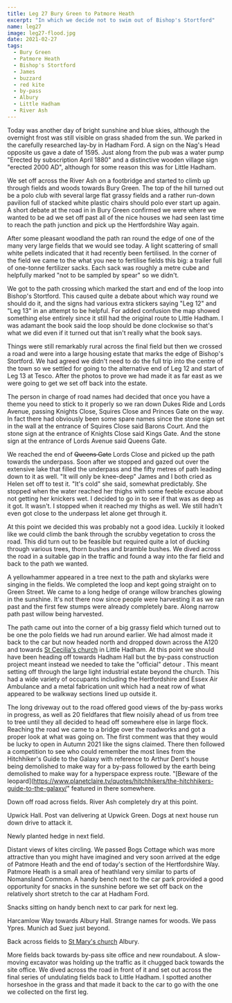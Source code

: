 ```yaml
---
title: Leg 27 Bury Green to Patmore Heath
excerpt: "In which we decide not to swim out of Bishop's Stortford"
name: leg27
image: leg27-flood.jpg
date: 2021-02-27
tags:
  - Bury Green
  - Patmore Heath
  - Bishop's Stortford
  - James
  - buzzard
  - red kite
  - by-pass
  - Albury
  - Little Hadham
  - River Ash
---
```


Today was another day of bright sunshine and blue skies, although the overnight frost was still visible on grass shaded from the sun. We parked in the carefully researched lay-by in Hadham Ford. A sign on the Nag's Head opposite us gave a date of 1595. Just along from the pub was a water pump "Erected by subscription April 1880" and a distinctive wooden village sign "erected 2000 AD", although for some reason this was for Little Hadham.

We set off across the River Ash on a footbridge and started to climb up through fields and woods towards Bury Green. The top of the hill turned out be a polo club with several large flat grassy fields and a rather run-down pavilion full of stacked white plastic chairs should polo ever start up again. A short debate at the road in in Bury Green confirmed we were where we wanted to be ad we set off past all of the nice houses we had seen last time to reach the path junction and pick up the Hertfordshire Way again.

After some pleasant woodland the path ran round the edge of one of the many very large fields that we would see today. A light scattering of small white pellets indicated that it had recently been fertilised. In the corner of the field we came to the what you nee to fertilise fields this big: a trailer full of one-tonne fertilizer sacks. Each sack was roughly a metre cube and helpfully marked "not to be sampled by spear" so we didn't.

We got to the path crossing which marked the start and end of the loop into Bishop's Stortford. This caused quite a debate about which way round we should do it, and the signs had various extra stickers saying "Leg 12" and "Leg 13" in an attempt to be helpful. For added confusion the map showed something else entirely since it still had the original route to Little Hadham. I was adamant the book said the loop should be done clockwise so that's what we did even if it turned out that isn't really what the book says.

Things were still remarkably rural across the final field but then we crossed a road and were into a large housing estate that marks the edge of Bishop's Stortford. We had agreed we didn't need to do the full trip into the centre of the town so we settled for going to the alternative end of Leg 12 and start of Leg 13 at Tesco. After the photos to prove we had made it as far east as we were going to get we set off back into the estate.

The person in charge of road names had decided that once you have a theme you need to stick to it properly so we ran down Dukes Ride and Lords Avenue, passing Knights Close, Squires Close and Princes Gate on the way. In fact there had obviously been some spare names since the stone sign set in the wall at the entrance of Squires Close said Barons Court. And the stone sign at the entrance of Knights Close said Kings Gate. And the stone sign at the entrance of Lords Avenue said Queens Gate.

We reached the end of ~~Queens Gate~~ Lords Close and picked up the path towards the underpass. Soon after we stopped and gazed out over the extensive lake that filled the underpass and the fifty metres of path leading down to it as well. "It will only be knee-deep" James and I both cried as Helen set off to test it. "It's cold" she said, somewhat predictably. She stopped when the water reached her thighs with some feeble excuse about not getting her knickers wet. I decided to go in to see if that was as deep as it got. It wasn't. I stopped when it reached my thighs as well. We still hadn't even got close to the underpass let alone get through it.

At this point we decided this was probably not a good idea. Luckily it looked like we could climb the bank through the scrubby vegetation to cross the road. This did turn out to be feasible but required quite a lot of ducking through various trees, thorn bushes and bramble bushes. We dived across the road in a suitable gap in the traffic and found a way into the far field and back to the path we wanted.

A yellowhammer appeared in a tree next to the path and skylarks were singing in the fields. We completed the loop and kept going straight on to Green Street. We came to a long hedge of orange willow branches glowing in the sunshine. It's not there now since people were harvesting it as we ran past and the first few stumps were already completely bare. Along narrow path past willow being harvested.

The path came out into the corner of a big grassy field which turned out to be one the polo fields we had run around earlier. We had almost made it back to the car but now headed north and dropped down across the A120 and towards [St Cecilia's church](https://hertfordshirechurches.weebly.com/little-hadham-church-hertfordshire.html) in Little Hadham. At this point we should have been heading off towards Hadham Hall but the by-pass construction project meant instead we needed to take the "official" detour . This meant setting off through the large light industrial estate beyond the church. This had a wide variety of occupants including the Hertfordshire and Essex Air Ambulance and a metal fabrication unit which had a neat row of what appeared to be walkway sections lined up outside it.

The long driveway out to the road offered good views of the by-pass works in progress, as well as 20 fieldfares that flew noisily ahead of us from tree to tree until they all decided to head off somewhere else in large flock. Reaching the road we came to a bridge over the roadworks and got a proper look at what was going on. The first comment was that they would be lucky to open in Autumn 2021 like the signs claimed. There then followed a competition to see who could remember the most lines from the Hitchhiker's Guide to the Galaxy with reference to Arthur Dent's house being demolished to make way for a by-pass followed by the earth being demolished to make way for a hyperspace express route. "[Beware of the leopard](https://www.planetclaire.tv/quotes/hitchhikers/the-hitchhikers-guide-to-the-galaxy/" featured in there somewhere.

Down off road across fields. River Ash completely dry at this point.

Upwick Hall. Post van delivering at Upwick Green. Dogs at next house run down drive to attack it.

Newly planted hedge in next field.

Distant views of kites circling. We passed Bogs Cottage which was more attractive than you might have imagined and very soon arrived at the edge of Patmore Heath and the end of today's section of the Hertfordshire Way. Patmore Heath is a small area of heathland very similar to parts of Nomansland Common. A handy bench next to the car park provided a good opportunity for snacks in the sunshine before we set off back on the relatively short stretch to the car at Hadham Ford.

Snacks sitting on handy bench next to car park for next leg.

Harcamlow Way towards Albury Hall. Strange names for woods. We pass Ypres. Munich ad Suez just beyond.

Back across fields to [St Mary's church](https://hertfordshirechurches.weebly.com/albury-church-hertfordshire.html) Albury.

More fields back towards by-pass site office and new roundabout. A slow-moving excavator was holding up the traffic as it chugged back towards the site office. We dived across the road in front of it and set out across the final series of undulating fields back to Little Hadham. I spotted another horseshoe in the grass and that made it back to the car to go with the one we collected on the first leg.
